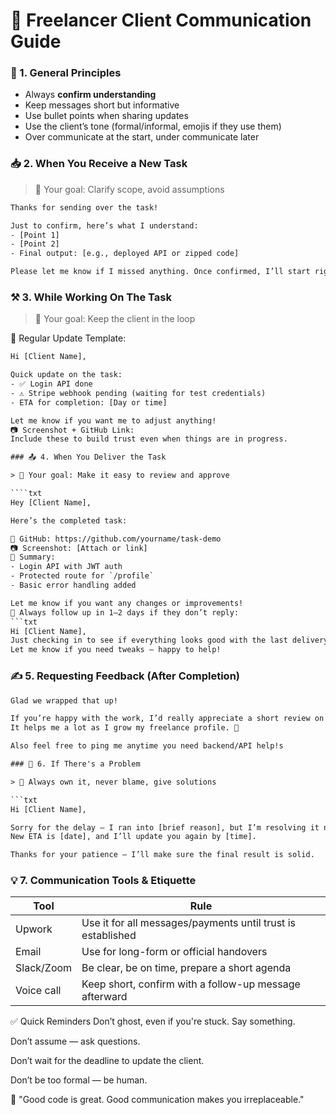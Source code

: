 # 💬 Freelancer Client Communication Guide

### 📌 1. General Principles

- Always **confirm understanding**
- Keep messages short but informative
- Use bullet points when sharing updates
- Use the client’s tone (formal/informal, emojis if they use them)
- Over communicate at the start, under communicate later

### 📥 2. When You Receive a New Task

> 🔹 Your goal: Clarify scope, avoid assumptions

```txt
Thanks for sending over the task!

Just to confirm, here’s what I understand:
- [Point 1]
- [Point 2]
- Final output: [e.g., deployed API or zipped code]

Please let me know if I missed anything. Once confirmed, I’ll start right away.
```

### ⚒️ 3. While Working On The Task

> 🔹 Your goal: Keep the client in the loop

🔁 Regular Update Template:

`````txt
Hi [Client Name],

Quick update on the task:
- ✅ Login API done
- ⚠️ Stripe webhook pending (waiting for test credentials)
- ETA for completion: [Day or time]

Let me know if you want me to adjust anything!
📷 Screenshot + GitHub Link:
Include these to build trust even when things are in progress.

### 📤 4. When You Deliver the Task

> 🔹 Your goal: Make it easy to review and approve

````txt
Hey [Client Name],

Here’s the completed task:

🔗 GitHub: https://github.com/yourname/task-demo
📷 Screenshot: [Attach or link]
📄 Summary:
- Login API with JWT auth
- Protected route for `/profile`
- Basic error handling added

Let me know if you want any changes or improvements!
🔁 Always follow up in 1–2 days if they don’t reply:
```txt
Hi [Client Name],
Just checking in to see if everything looks good with the last delivery.
Let me know if you need tweaks — happy to help!
`````

### ✍️ 5. Requesting Feedback (After Completion)

````txt
Glad we wrapped that up!

If you’re happy with the work, I’d really appreciate a short review on Upwork.
It helps me a lot as I grow my freelance profile. 🙏

Also feel free to ping me anytime you need backend/API help!s

### 🚫 6. If There's a Problem

> 🔹 Always own it, never blame, give solutions

```txt
Hi [Client Name],

Sorry for the delay — I ran into [brief reason], but I’m resolving it now.
New ETA is [date], and I’ll update you again by [time].

Thanks for your patience — I’ll make sure the final result is solid.
````

### 💡 7. Communication Tools & Etiquette

| Tool       | Rule                                                        |
| ---------- | ----------------------------------------------------------- |
| Upwork     | Use it for all messages/payments until trust is established |
| Email      | Use for long-form or official handovers                     |
| Slack/Zoom | Be clear, be on time, prepare a short agenda                |
| Voice call | Keep short, confirm with a follow-up message afterward      |

✅ Quick Reminders
Don’t ghost, even if you're stuck. Say something.

Don’t assume — ask questions.

Don’t wait for the deadline to update the client.

Don’t be too formal — be human.

💬 "Good code is great. Good communication makes you irreplaceable."
